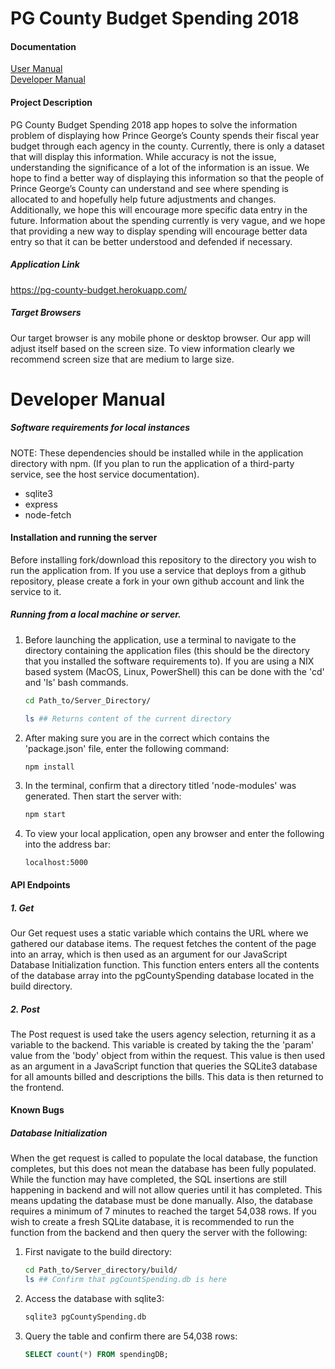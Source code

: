 # PG County Budget Spending 2018


#### Documentation
[User Manual](https://github.com/JmkGallier/377_Project/blob/master/docs/user.md)  
[Developer Manual](https://github.com/JmkGallier/377_Project#developer-manual)


#### Project Description
PG County Budget Spending 2018 app hopes to solve the information problem of displaying how Prince George’s County 
spends their fiscal year budget through each agency in the county. Currently, there is only a dataset that will 
display this information. While accuracy is not the issue, understanding the significance of a lot of the information 
is an issue. We hope to find a better way of displaying this information so that the people of Prince George’s County 
can understand and see where spending is allocated to and hopefully help future adjustments and changes. Additionally, 
we hope this will encourage more specific data entry in the future. Information about the spending currently is very 
vague, and we hope that providing a new way to display spending will encourage better data entry so that it can be 
better understood and defended if necessary.


##### Application Link
https://pg-county-budget.herokuapp.com/


##### Target Browsers
Our target browser is any mobile phone 
or desktop browser. Our app will 
adjust itself based on the screen size. 
To view information clearly we recommend 
screen size that are medium to large size. 


# Developer Manual

##### Software requirements for local instances
NOTE: These dependencies should be installed while in the application directory with npm.
(If you plan to run the application of a third-party service, see the host service documentation).
* sqlite3    
* express    
* node-fetch    


#### Installation and running the server
Before installing fork/download this repository to the directory you wish to run the application from. If you use a
service that deploys from a github repository, please create a fork in your own
github account and link the service to it.


##### Running from a local machine or server.
1. Before launching the application, use a terminal to navigate to the directory containing the application files (this should be the 
directory that you installed the software requirements to). If you are using a NIX based system (MacOS, Linux, 
PowerShell) this can be done with the 'cd' and 'ls' bash commands.    
    ```bash
    cd Path_to/Server_Directory/
    ```    
    ```bash
    ls ## Returns content of the current directory
    ```    

2. After making sure you are in the correct which contains the 'package.json' file, enter the following command:    
    ```bash
    npm install
    ```
3. In the terminal, confirm that a directory titled 'node-modules' was generated. Then start the server with:    
    ```bash
    npm start
    ```    

4. To view your local application, open any browser and enter the following into the address bar:    
    ```text
    localhost:5000
    ```

#### API Endpoints

##### 1. Get
Our Get request uses a static variable which contains the URL where we gathered our database items. The request 
fetches the content of the page into an array, which is then used as an argument for our JavaScript Database 
Initialization function. This function enters enters all the contents of the database array into the pgCountySpending
database located in the build directory.

##### 2. Post
The Post request is used take the users agency selection, returning it as a variable to the backend. This variable
is created by taking the the 'param' value from the 'body' object from within the request. This value is then used 
as an argument in a JavaScript function that queries the SQLite3 database for all amounts billed and descriptions 
the bills. This data is then returned to the frontend.

#### Known Bugs
##### Database Initialization
When the get request is called to populate the local database, the function completes, but this does not mean the
database has been fully populated. While the function may have completed, the SQL insertions are still happening in
backend and will not allow queries until it has completed. This means updating the database must be done manually. Also,
the database requires a minimum of 7 minutes to reached the target 54,038 rows. If you wish to create a fresh SQLite 
database, it is recommended to run the function from the backend and then query the server with the following:

1. First navigate to the build directory:
    ```bash
    cd Path_to/Server_directory/build/
    ls ## Confirm that pgCountSpending.db is here
    ```

2. Access the database with sqlite3:
    ```bash
   sqlite3 pgCountySpending.db 
   ```

3. Query the table and confirm there are 54,038 rows:
    ```sql
    SELECT count(*) FROM spendingDB;
    ```
